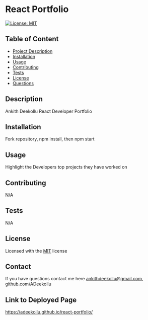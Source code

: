 # React Portfolio
[![License: MIT](https://img.shields.io/badge/License-MIT-yellow.svg)](https://opensource.org/licenses/MIT)

## Table of Content
* [Project Description](#description)
* [Installation](#installation)
* [Usage](#usage)  
* [Contributing](#contribution)
* [Tests](#tests)
* [License](#license)
* [Questions](#contact)

## Description
Ankith Deekollu React Developer Portfolio

## Installation
Fork repository,
npm install, then 
npm start

## Usage
Highlight the Developers top projects they have worked on

## Contributing
N/A

## Tests
N/A

## License
Licensed with the [MIT](https://choosealicense.com/licenses/mit/) license

## Contact
If you have questions contact me here ankithdeekollu@gmail.com, github.com/ADeekollu

## Link to Deployed Page
https://adeekollu.github.io/react-portfolio/
